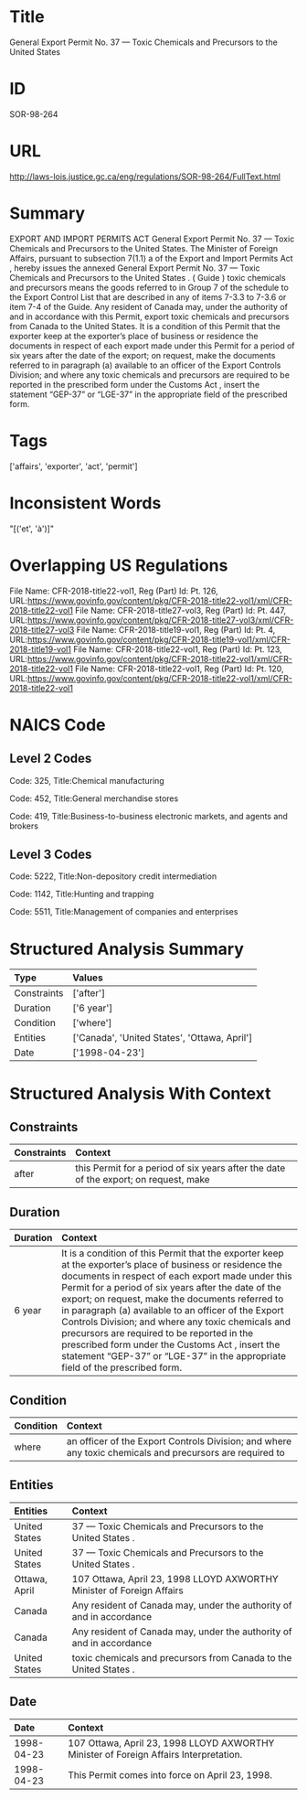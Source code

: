 # Title
General Export Permit No. 37 — Toxic Chemicals and Precursors to the United States


# ID
SOR-98-264

# URL
http://laws-lois.justice.gc.ca/eng/regulations/SOR-98-264/FullText.html


# Summary
EXPORT AND IMPORT PERMITS ACT General Export Permit No. 37 — Toxic Chemicals and Precursors to the United States.
The Minister of Foreign Affairs, pursuant to subsection 7(1.1) a  of the  Export and Import Permits Act , hereby issues the annexed  General Export Permit No. 37 — Toxic Chemicals and Precursors to the United States .
( Guide ) toxic chemicals and precursors  means the goods referred to in Group 7 of the schedule to the  Export Control List  that are described in any of items 7-3.3 to 7-3.6 or item 7-4 of the Guide.
Any resident of Canada may, under the authority of and in accordance with this Permit, export toxic chemicals and precursors from Canada to the United States.
It is a condition of this Permit that the exporter keep at the exporter’s place of business or residence the documents in respect of each export made under this Permit for a period of six years after the date of the export; on request, make the documents referred to in paragraph (a) available to an officer of the Export Controls Division; and where any toxic chemicals and precursors are required to be reported in the prescribed form under the  Customs Act , insert the statement “GEP-37” or “LGE-37” in the appropriate field of the prescribed form.


# Tags
['affairs', 'exporter', 'act', 'permit']


# Inconsistent Words
"[('et', 'à')]"


# Overlapping US Regulations
File Name: CFR-2018-title22-vol1, Reg (Part) Id: Pt. 126, URL:https://www.govinfo.gov/content/pkg/CFR-2018-title22-vol1/xml/CFR-2018-title22-vol1
File Name: CFR-2018-title27-vol3, Reg (Part) Id: Pt. 447, URL:https://www.govinfo.gov/content/pkg/CFR-2018-title27-vol3/xml/CFR-2018-title27-vol3
File Name: CFR-2018-title19-vol1, Reg (Part) Id: Pt. 4, URL:https://www.govinfo.gov/content/pkg/CFR-2018-title19-vol1/xml/CFR-2018-title19-vol1
File Name: CFR-2018-title22-vol1, Reg (Part) Id: Pt. 123, URL:https://www.govinfo.gov/content/pkg/CFR-2018-title22-vol1/xml/CFR-2018-title22-vol1
File Name: CFR-2018-title22-vol1, Reg (Part) Id: Pt. 120, URL:https://www.govinfo.gov/content/pkg/CFR-2018-title22-vol1/xml/CFR-2018-title22-vol1



# NAICS Code
## Level 2 Codes
Code: 325, Title:Chemical manufacturing

Code: 452, Title:General merchandise stores

Code: 419, Title:Business-to-business electronic markets, and agents and brokers




## Level 3 Codes
Code: 5222, Title:Non-depository credit intermediation

Code: 1142, Title:Hunting and trapping

Code: 5511, Title:Management of companies and enterprises







# Structured Analysis Summary
| Type        | Values                                       |
|:------------|:---------------------------------------------|
| Constraints | ['after']                                    |
| Duration    | ['6 year']                                   |
| Condition   | ['where']                                    |
| Entities    | ['Canada', 'United States', 'Ottawa, April'] |
| Date        | ['1998-04-23']                               |


# Structured Analysis With Context
 


## Constraints
| Constraints   | Context                                                                              |
|:--------------|:-------------------------------------------------------------------------------------|
| after         | this Permit for a period of six years after the date of the export; on request, make |


## Duration
| Duration   | Context                                                                                                                                                                                                                                                                                                                                                                                                                                                                                                                                                                  |
|:-----------|:-------------------------------------------------------------------------------------------------------------------------------------------------------------------------------------------------------------------------------------------------------------------------------------------------------------------------------------------------------------------------------------------------------------------------------------------------------------------------------------------------------------------------------------------------------------------------|
| 6 year     | It is a condition of this Permit that the exporter keep at the exporter’s place of business or residence the documents in respect of each export made under this Permit for a period of six years after the date of the export; on request, make the documents referred to in paragraph (a) available to an officer of the Export Controls Division; and where any toxic chemicals and precursors are required to be reported in the prescribed form under the  Customs Act , insert the statement “GEP-37” or “LGE-37” in the appropriate field of the prescribed form. |


## Condition
| Condition   | Context                                                                                                  |
|:------------|:---------------------------------------------------------------------------------------------------------|
| where       | an officer of the Export Controls Division; and where any toxic chemicals and precursors are required to |


## Entities
| Entities      | Context                                                                |
|:--------------|:-----------------------------------------------------------------------|
| United States | 37 — Toxic Chemicals and Precursors to the United States .             |
| United States | 37 — Toxic Chemicals and Precursors to the United States  .            |
| Ottawa, April | 107  Ottawa, April 23, 1998 LLOYD AXWORTHY Minister of Foreign Affairs |
| Canada        | Any resident of  Canada may, under the authority of and in accordance  |
| Canada        | Any resident of  Canada may, under the authority of and in accordance  |
| United States | toxic chemicals and precursors from Canada to the United States .      |


## Date
| Date       | Context                                                                               |
|:-----------|:--------------------------------------------------------------------------------------|
| 1998-04-23 | 107 Ottawa, April 23, 1998 LLOYD AXWORTHY Minister of Foreign Affairs Interpretation. |
| 1998-04-23 | This Permit comes into force on April 23, 1998.                                       |


